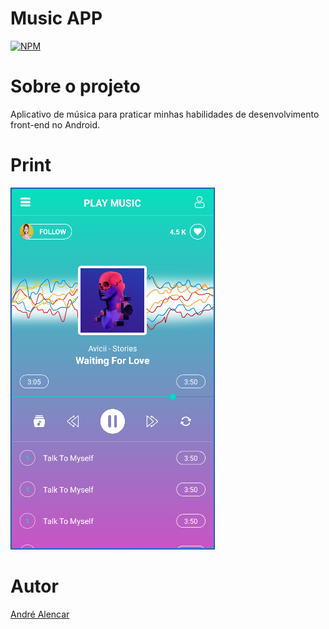 # Music APP
[![NPM](https://img.shields.io/npm/l/react)](https://github.com/Alendrew/MusicApp) 

# Sobre o projeto
Aplicativo de música para praticar minhas habilidades de desenvolvimento front-end no Android.

# Print

![Print](https://github.com/Alendrew/MusicApp/blob/main/assets/Home.PNG)

# Autor

[André Alencar](https://www.linkedin.com/in/dev-alencar/)
